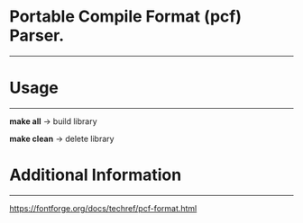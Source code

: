# Portable Compile Format (pcf) Parser.
---------------------------------------

# Usage
---------------------------------------
**make all** -> build library

**make clean** -> delete library

# Additional Information
---------------------------------------
https://fontforge.org/docs/techref/pcf-format.html
